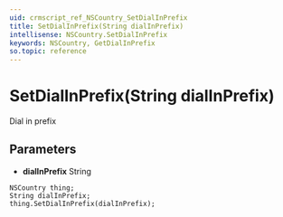 ```yaml
---
uid: crmscript_ref_NSCountry_SetDialInPrefix
title: SetDialInPrefix(String dialInPrefix)
intellisense: NSCountry.SetDialInPrefix
keywords: NSCountry, GetDialInPrefix
so.topic: reference
---
```


# SetDialInPrefix(String dialInPrefix)

Dial in prefix

## Parameters

* **dialInPrefix** String

```crmscript
NSCountry thing;
String dialInPrefix;
thing.SetDialInPrefix(dialInPrefix);
```

